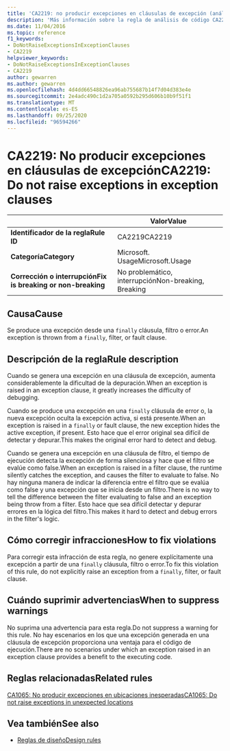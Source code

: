 ```yaml
---
title: 'CA2219: no producir excepciones en cláusulas de excepción (análisis de código)'
description: 'Más información sobre la regla de análisis de código CA2219: no generar excepciones en cláusulas de excepción'
ms.date: 11/04/2016
ms.topic: reference
f1_keywords:
- DoNotRaiseExceptionsInExceptionClauses
- CA2219
helpviewer_keywords:
- DoNotRaiseExceptionsInExceptionClauses
- CA2219
author: gewarren
ms.author: gewarren
ms.openlocfilehash: 4d4dd66548826ea96ab755687b14f7d04d383e4e
ms.sourcegitcommit: 2e4adc490c1d2a705a0592b295d606b10b9f51f1
ms.translationtype: MT
ms.contentlocale: es-ES
ms.lasthandoff: 09/25/2020
ms.locfileid: "96594266"
---
```

# <a name="ca2219-do-not-raise-exceptions-in-exception-clauses"></a><span data-ttu-id="61503-103">CA2219: No producir excepciones en cláusulas de excepción</span><span class="sxs-lookup"><span data-stu-id="61503-103">CA2219: Do not raise exceptions in exception clauses</span></span>

| | <span data-ttu-id="61503-104">Valor</span><span class="sxs-lookup"><span data-stu-id="61503-104">Value</span></span> |
|-|-|
| <span data-ttu-id="61503-105">**Identificador de la regla**</span><span class="sxs-lookup"><span data-stu-id="61503-105">**Rule ID**</span></span> |<span data-ttu-id="61503-106">CA2219</span><span class="sxs-lookup"><span data-stu-id="61503-106">CA2219</span></span>|
| <span data-ttu-id="61503-107">**Categoría**</span><span class="sxs-lookup"><span data-stu-id="61503-107">**Category**</span></span> |<span data-ttu-id="61503-108">Microsoft. Usage</span><span class="sxs-lookup"><span data-stu-id="61503-108">Microsoft.Usage</span></span>|
| <span data-ttu-id="61503-109">**Corrección o interrupción**</span><span class="sxs-lookup"><span data-stu-id="61503-109">**Fix is breaking or non-breaking**</span></span> |<span data-ttu-id="61503-110">No problemático, interrupción</span><span class="sxs-lookup"><span data-stu-id="61503-110">Non-breaking, Breaking</span></span>|

## <a name="cause"></a><span data-ttu-id="61503-111">Causa</span><span class="sxs-lookup"><span data-stu-id="61503-111">Cause</span></span>

<span data-ttu-id="61503-112">Se produce una excepción desde una `finally` cláusula, filtro o error.</span><span class="sxs-lookup"><span data-stu-id="61503-112">An exception is thrown from a `finally`, filter, or fault clause.</span></span>

## <a name="rule-description"></a><span data-ttu-id="61503-113">Descripción de la regla</span><span class="sxs-lookup"><span data-stu-id="61503-113">Rule description</span></span>

<span data-ttu-id="61503-114">Cuando se genera una excepción en una cláusula de excepción, aumenta considerablemente la dificultad de la depuración.</span><span class="sxs-lookup"><span data-stu-id="61503-114">When an exception is raised in an exception clause, it greatly increases the difficulty of debugging.</span></span>

<span data-ttu-id="61503-115">Cuando se produce una excepción en una `finally` cláusula de error o, la nueva excepción oculta la excepción activa, si está presente.</span><span class="sxs-lookup"><span data-stu-id="61503-115">When an exception is raised in a `finally` or fault clause, the new exception hides the active exception, if present.</span></span> <span data-ttu-id="61503-116">Esto hace que el error original sea difícil de detectar y depurar.</span><span class="sxs-lookup"><span data-stu-id="61503-116">This makes the original error hard to detect and debug.</span></span>

<span data-ttu-id="61503-117">Cuando se genera una excepción en una cláusula de filtro, el tiempo de ejecución detecta la excepción de forma silenciosa y hace que el filtro se evalúe como false.</span><span class="sxs-lookup"><span data-stu-id="61503-117">When an exception is raised in a filter clause, the runtime silently catches the exception, and causes the filter to evaluate to false.</span></span> <span data-ttu-id="61503-118">No hay ninguna manera de indicar la diferencia entre el filtro que se evalúa como false y una excepción que se inicia desde un filtro.</span><span class="sxs-lookup"><span data-stu-id="61503-118">There is no way to tell the difference between the filter evaluating to false and an exception being throw from a filter.</span></span> <span data-ttu-id="61503-119">Esto hace que sea difícil detectar y depurar errores en la lógica del filtro.</span><span class="sxs-lookup"><span data-stu-id="61503-119">This makes it hard to detect and debug errors in the filter's logic.</span></span>

## <a name="how-to-fix-violations"></a><span data-ttu-id="61503-120">Cómo corregir infracciones</span><span class="sxs-lookup"><span data-stu-id="61503-120">How to fix violations</span></span>

<span data-ttu-id="61503-121">Para corregir esta infracción de esta regla, no genere explícitamente una excepción a partir de una `finally` cláusula, filtro o error.</span><span class="sxs-lookup"><span data-stu-id="61503-121">To fix this violation of this rule, do not explicitly raise an exception from a `finally`, filter, or fault clause.</span></span>

## <a name="when-to-suppress-warnings"></a><span data-ttu-id="61503-122">Cuándo suprimir advertencias</span><span class="sxs-lookup"><span data-stu-id="61503-122">When to suppress warnings</span></span>

<span data-ttu-id="61503-123">No suprima una advertencia para esta regla.</span><span class="sxs-lookup"><span data-stu-id="61503-123">Do not suppress a warning for this rule.</span></span> <span data-ttu-id="61503-124">No hay escenarios en los que una excepción generada en una cláusula de excepción proporciona una ventaja para el código de ejecución.</span><span class="sxs-lookup"><span data-stu-id="61503-124">There are no scenarios under which an exception raised in an exception clause provides a benefit to the executing code.</span></span>

## <a name="related-rules"></a><span data-ttu-id="61503-125">Reglas relacionadas</span><span class="sxs-lookup"><span data-stu-id="61503-125">Related rules</span></span>

[<span data-ttu-id="61503-126">CA1065: No producir excepciones en ubicaciones inesperadas</span><span class="sxs-lookup"><span data-stu-id="61503-126">CA1065: Do not raise exceptions in unexpected locations</span></span>](ca1065.md)

## <a name="see-also"></a><span data-ttu-id="61503-127">Vea también</span><span class="sxs-lookup"><span data-stu-id="61503-127">See also</span></span>

- [<span data-ttu-id="61503-128">Reglas de diseño</span><span class="sxs-lookup"><span data-stu-id="61503-128">Design rules</span></span>](design-warnings.md)
